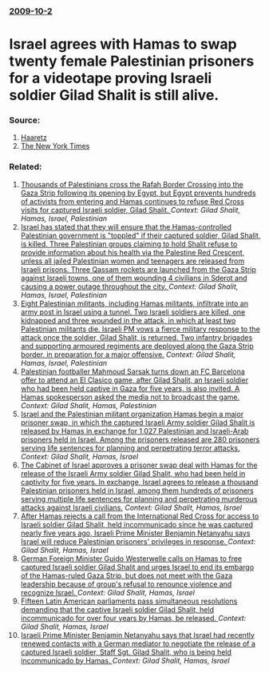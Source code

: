 ### [2009-10-2](/news/2009/10/2/index.md)

#  Israel agrees with Hamas to swap twenty female Palestinian prisoners for a videotape proving Israeli soldier Gilad Shalit is still alive. 




### Source:

1. [Haaretz](http://haaretz.com/hasen/spages/1118389.html)
2. [The New York Times](http://www.nytimes.com/2009/10/03/world/middleeast/03mideast.html?hp)

### Related:

1. [Thousands of Palestinians cross the Rafah Border Crossing into the Gaza Strip following its opening by Egypt, but Egypt prevents hundreds of activists from entering and Hamas continues to refuse Red Cross visits for captured Israeli soldier, Gilad Shalit. ](/news/2010/06/12/thousands-of-palestinians-cross-the-rafah-border-crossing-into-the-gaza-strip-following-its-opening-by-egypt-but-egypt-prevents-hundreds-of.md) _Context: Gilad Shalit, Hamas, Israel, Palestinian_
2. [ Israel has stated that they will ensure that the Hamas-controlled Palestinian government is "toppled" if their captured soldier, Gilad Shalit, is killed. Three Palestinian groups claiming to hold Shalit refuse to provide information about his health via the Palestine Red Crescent, unless all jailed Palestinian women and teenagers are released from Israeli prisons. Three Qassam rockets are launched from the Gaza Strip against Israeli towns, one of them wounding 4 civilians in Sderot and causing a power outage throughout the city. ](/news/2006/06/26/israel-has-stated-that-they-will-ensure-that-the-hamas-controlled-palestinian-government-is-toppled-if-their-captured-soldier-gilad-shal.md) _Context: Gilad Shalit, Hamas, Israel, Palestinian_
3. [ Eight Palestinian militants, including Hamas militants, infiltrate into an army post in Israel using a tunnel. Two Israeli soldiers are killed, one kidnapped and three wounded in the attack, in which at least two Palestinian militants die. Israeli PM vows a fierce military response to the attack once the soldier, Gilad Shalit, is returned. Two infantry brigades and supporting armoured regiments are deployed along the Gaza Strip border, in preparation for a major offensive.](/news/2006/06/25/eight-palestinian-militants-including-hamas-militants-infiltrate-into-an-army-post-in-israel-using-a-tunnel-two-israeli-soldiers-are-kil.md) _Context: Gilad Shalit, Hamas, Israel, Palestinian_
4. [Palestinian footballer Mahmoud Sarsak turns down an FC Barcelona offer to attend an El Clasico game, after Gilad Shalit, an Israeli soldier who had been held captive in Gaza for five years, is also invited. A Hamas spokesperson asked the media not to broadcast the game. ](/news/2012/10/1/palestinian-footballer-mahmoud-sarsak-turns-down-an-fc-barcelona-offer-to-attend-an-el-cla-sico-game-after-gilad-shalit-an-israeli-soldier.md) _Context: Gilad Shalit, Hamas, Palestinian_
5. [Israel and the Palestinian militant organization Hamas begin a major prisoner swap, in which the captured Israeli Army soldier Gilad Shalit is released by Hamas in exchange for 1,027 Palestinian and Israeli-Arab prisoners held in Israel. Among the prisoners released are 280 prisoners serving life sentences for planning and perpetrating terror attacks. ](/news/2011/10/18/israel-and-the-palestinian-militant-organization-hamas-begin-a-major-prisoner-swap-in-which-the-captured-israeli-army-soldier-gilad-shalit.md) _Context: Gilad Shalit, Hamas, Israel_
6. [The Cabinet of Israel approves a prisoner swap deal with Hamas for the release of the Israeli Army soldier Gilad Shalit, who had been held in captivity for five years. In exchange, Israel agrees to release a thousand Palestinian prisoners held in Israel, among them hundreds of prisoners serving multiple life sentences for planning and perpetrating murderous attacks against Israeli civilians.](/news/2011/10/11/the-cabinet-of-israel-approves-a-prisoner-swap-deal-with-hamas-for-the-release-of-the-israeli-army-soldier-gilad-shalit-who-had-been-held-i.md) _Context: Gilad Shalit, Hamas, Israel_
7. [After Hamas rejects a call from the International Red Cross for access to  Israeli soldier Gilad Shalit, held incommunicado since he was captured nearly five years ago, Israeli Prime Minister Benjamin Netanyahu says Israel will reduce Palestinian prisoners' privileges in response. ](/news/2011/06/23/after-hamas-rejects-a-call-from-the-international-red-cross-for-access-to-israeli-soldier-gilad-shalit-held-incommunicado-since-he-was-cap.md) _Context: Gilad Shalit, Hamas, Israel_
8. [German Foreign Minister Guido Westerwelle calls on Hamas to free captured Israeli soldier Gilad Shalit and urges Israel to end its embargo of the Hamas-ruled Gaza Strip, but does not meet with the Gaza leadership because of group's refusal to renounce violence and recognize Israel.  ](/news/2010/11/8/german-foreign-minister-guido-westerwelle-calls-on-hamas-to-free-captured-israeli-soldier-gilad-shalit-and-urges-israel-to-end-its-embargo-o.md) _Context: Gilad Shalit, Hamas, Israel_
9. [Fifteen Latin American parliaments pass simultaneous resolutions demanding that the captive Israeli soldier Gilad Shalit, held incommunicado for over four years by Hamas, be released. ](/news/2010/10/24/fifteen-latin-american-parliaments-pass-simultaneous-resolutions-demanding-that-the-captive-israeli-soldier-gilad-shalit-held-incommunicado.md) _Context: Gilad Shalit, Hamas, Israel_
10. [Israeli Prime Minister Benjamin Netanyahu says that Israel had recently renewed contacts with a German mediator to negotiate the release of a captured Israeli soldier, Staff Sgt. Gilad Shalit, who is being held incommunicado by Hamas. ](/news/2010/10/17/israeli-prime-minister-benjamin-netanyahu-says-that-israel-had-recently-renewed-contacts-with-a-german-mediator-to-negotiate-the-release-of.md) _Context: Gilad Shalit, Hamas, Israel_
